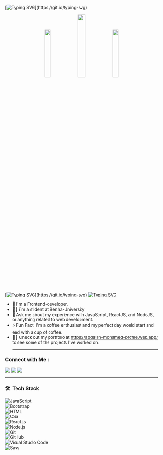 
[![Typing SVG](https://readme-typing-svg.demolab.com?font=Fira+Code&pause=1000&color=392DFF&background=7DFF2300&center=true&vCenter=true&multiline=true&random=true&width=435&lines=Welcome+to+Abdalah-mohamed+space!)](https://git.io/typing-svg)

<p align="center" display='flex' justify-content= "space-between" gap="20px">
  <img aligne="center" src=https://i.pinimg.com/originals/81/17/8b/81178b47a8598f0c81c4799f2cdd4057.gif width=20%>
  <img align="right"><img src=https://i.pinimg.com/originals/c9/e6/13/c9e6136aeb1dd0a7ef1af829cb4523e3.gif width=23%>
  <img align="right"><img src=https://i.pinimg.com/originals/ce/69/4f/ce694f560636dffcf42ecf40d4f2f962.gif width=20%>
</p> 

[![Typing SVG](https://readme-typing-svg.demolab.com?font=Fira+Code&pause=1000&color=392DFF&background=7DFF2300&center=true&vCenter=true&multiline=true&random=true&width=435&lines=6+months+of+freelancing+experience.)](https://git.io/typing-svg) 
[![Typing SVG](https://readme-typing-svg.demolab.com?font=Fira+Code&pause=1000&color=392DFF&background=7DFF2300&center=true&vCenter=true&multiline=true&random=true&width=435&lines=graduated+from+hasoub+academy)](https://git.io/typing-svg)
- 🏢 I'm a Frontend-developer.
- 👨‍💻 i`m a stident at Benha-University
- 💬 Ask me about my experience with JavaScript, ReactJS, and NodeJS, or anything related to web development.
- ⚡ Fun Fact: I'm a coffee enthusiast and my perfect day would start and end with a cup of coffee.
- 👨‍💻 Check out my portfolio at https://abdalah-mohamed-profile.web.app/ to see some of the projects I've worked on.<hr/>


### Connect with Me :

<a href="https://www.linkedin.com/in/abdalah-mohamed-ibrahim/" target="_blank"><img src="https://cdn-icons-png.flaticon.com/128/13170/13170633.png"/></a>
<a href="https://t.me/YousefMohamed01" target="_blank"><img src="https://cdn-icons-png.flaticon.com/128/5968/5968804.png"/></a>
<a href="https://www.upwork.com/freelancers/~010f8996c4ef11e06a" target="_blank"><img src="https://cdn-icons-png.flaticon.com/128/5610/5610930.png"/></a><hr/>
### 🛠 &nbsp;Tech Stack
![JavaScript](https://img.shields.io/badge/-JavaScript-05122A?style=flat&logo=javascript)&nbsp; <br> 
![Bootstrap](https://img.shields.io/badge/-Bootstrap-05122A?style=flat&logo=bootstrap&logoColor=563D7C)&nbsp;<br> 
![HTML](https://img.shields.io/badge/-HTML-05122A?style=flat&logo=HTML5)&nbsp;<br> 
![CSS](https://img.shields.io/badge/-CSS-05122A?style=flat&logo=CSS3&logoColor=1572B6)&nbsp;<br> 
![React.js](https://img.shields.io/badge/-React-05122A?style=flat&logo=react)<br> 
![Node.js](https://img.shields.io/badge/-Node.js-05122A?style=flat&logo=node.js&logoColor=339933)&nbsp;<br> 
![Git](https://img.shields.io/badge/-Git-05122A?style=flat&logo=git)&nbsp;<br>
![GitHub](https://img.shields.io/badge/-GitHub-05122A?style=flat&logo=github)&nbsp;<br>
![Visual Studio Code](https://img.shields.io/badge/-Visual%20Studio%20Code-05122A?style=flat&logo=visual-studio-code&logoColor=007ACC)&nbsp;<br>
![Sass](https://img.shields.io/badge/-Sass-05122A?style=flat&logo=sass)&nbsp;
